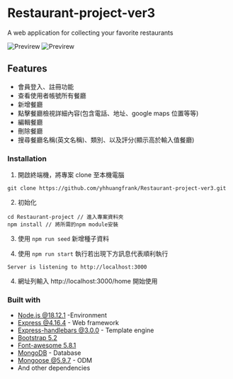 # Restaurant-project-ver3

A web application for collecting your favorite restaurants

![Previrew](https://github.com/yhhuangfrank/Restaurant-project-ver3/blob/main/public/image/website%20preview%20image1.png)
![Previrew](https://github.com/yhhuangfrank/Restaurant-project-ver3/blob/main/public/image/website%20preview%20image2.png)

## Features

- 會員登入、註冊功能
- 查看使用者帳號所有餐廳
- 新增餐廳
- 點擊餐廳檢視詳細內容(包含電話、地址、google maps 位置等等)
- 編輯餐廳
- 刪除餐廳
- 搜尋餐廳名稱(英文名稱)、類別、以及評分(顯示高於輸入值餐廳)

### Installation

1. 開啟終端機，將專案 clone 至本機電腦

```
git clone https://github.com/yhhuangfrank/Restaurant-project-ver3.git
```

2. 初始化

```
cd Restaurant-project // 進入專案資料夾
npm install // 將所需的npm module安裝
```

3. 使用 `npm run seed` 新增種子資料

4. 使用 `npm run start` 執行若出現下方訊息代表順利執行

```
Server is listening to http://localhost:3000
```

4. 網址列輸入 http://localhost:3000/home 開始使用

### Built with

- [Node.js @18.12.1](https://nodejs.org/zh-tw/download/) -Environment
- [Express @4.16.4](https://www.npmjs.com/package/express) - Web framework
- [Express-handlebars @3.0.0](https://www.npmjs.com/package/express-handlebars) - Template engine
- [Bootstrap 5.2](https://getbootstrap.com/)
- [Font-awesome 5.8.1](https://getbootstrap.com/)
- [MongoDB](https://www.mongodb.com/) - Database
- [Mongoose @5.9.7](https://www.npmjs.com/package/mongoose) - ODM
- And other dependencies
